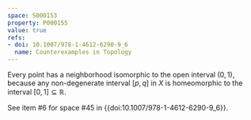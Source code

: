 ```yaml
---
space: S000153
property: P000155
value: true
refs:
- doi: 10.1007/978-1-4612-6290-9_6
  name: Counterexamples in Topology
---
```


Every point has a neighborhood isomorphic to the open interval $(0,1)$, because any non-degenerate interval $[p,q]$ in $X$ is homeomorphic to the interval $[0,1]\subseteq\mathbb R$.

See item #6 for space #45 in {{doi:10.1007/978-1-4612-6290-9_6}}.
